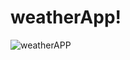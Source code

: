 # weatherApp!
![weatherAPP](https://user-images.githubusercontent.com/52377481/142728999-e637f550-1ac1-410d-976a-dd651b060fcb.PNG)

